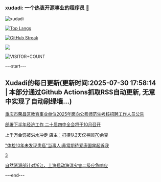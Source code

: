 ### xudadi: 一个热衷开源事业的程序员 👋

![xudadi](https://github-readme-stats-git-masterorgs-github-readme-stats-team.vercel.app/api?username=xudadi)

[![Top Langs](https://github-readme-stats.vercel.app/api/top-langs/?username=xudadi)](https://github.com/anuraghazra/github-readme-stats)

[![GitHub Streak](https://streak-stats.demolab.com?user=xudadi&locale=zh_Hans)](https://git.io/streak-stats)

![](https://raw.githubusercontent.com/xudadi/xudadi/main/assets/github-contribution-grid-snake.svg)

![VISITOR+COUNT](https://komarev.com/ghpvc/?username=xudadi&label=VISITOR+COUNT)


---start---

## Xudadi的每日更新(更新时间:2025-07-30 17:58:14 | 本部分通过Github Actions抓取RSS自动更新, 无意中实现了自动刷绿墙...)

[重庆市荣昌区教育事业单位2025年面向公费师范生考核招聘工作人员公告](https://www.gongkaoleida.com/article/2539426)

[部署下半年经济工作 二十届四中全会将于10月召开](https://m.163.com/news/article/K5NJ8NK7000189PS.html)

[上千万金饰被洪水冲走 店主：打捞队2天仅寻回70余克](https://m.163.com/news/article/K5NAJ4DC053469LG.html)

["体检10年未发现患癌"当事人:非常期待爱康国宾起诉我](https://m.163.com/news/article/K5NCO9TD051492T3.html)

[3](https://m.163.com/touch/news/sub/domestic)

[自然资源部针对浙江、上海启动海洋灾害二级应急响应](https://m.163.com/news/article/K5NEV5A505198CJN.html)

---end---
